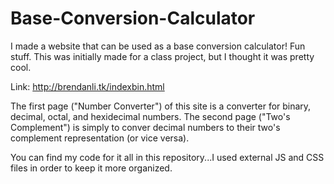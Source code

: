 # Base-Conversion-Calculator
I made a website that can be used as a base conversion calculator! Fun stuff. This was initially made for a class project, but I thought it was pretty cool.

Link: 
http://brendanli.tk/indexbin.html

The first page ("Number Converter") of this site is a converter for binary, decimal, octal, and hexidecimal numbers. The second page ("Two's Complement") is simply to
conver decimal numbers to their two's complement representation (or vice versa).

You can find my code for it all in this repository...I used external JS and CSS files in order to keep it more organized. 
